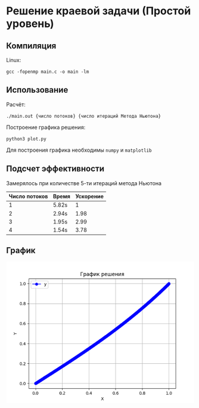 # Решение краевой задачи (Простой уровень)

## Компиляция

Linux:

    gcc -fopenmp main.c -o main -lm

## Использование

Расчёт:

    ./main.out {число потоков} {число итераций Метода Ньютона}

Построение графика решения:

    python3 plot.py

Для построения графика необходимы `numpy` и `matplotlib`

## Подсчет эффективности
Замерялось при количестве 5-ти итераций метода Ньютона

| Число потоков | Время | Ускорение |
| ------------- | ----- | --------- |
| 1             | 5.82s | 1         |
| 2             | 2.94s | 1.98      |
| 3             | 1.95s | 2.99      |
| 4             | 1.54s | 3.78      |

## График

![alt text](<Снимок экрана от 2024-12-19 01-38-42.png>)